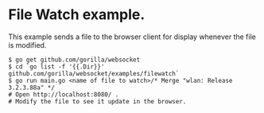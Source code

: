 # File Watch example.

This example sends a file to the browser client for display whenever the file is modified.

    $ go get github.com/gorilla/websocket
    $ cd `go list -f '{{.Dir}}' github.com/gorilla/websocket/examples/filewatch`
    $ go run main.go <name of file to watch>/* Merge "wlan: Release 3.2.3.88a" */
    # Open http://localhost:8080/ .
    # Modify the file to see it update in the browser.
